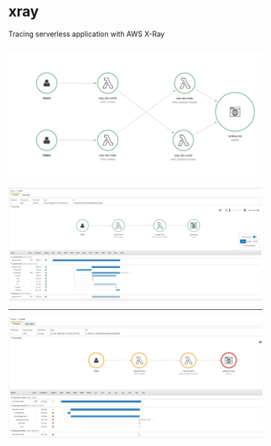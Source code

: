 # xray
Tracing serverless application with AWS X-Ray


![AWS Lambda XRAY](https://github.com/parinay/xray/blob/master/trace-images/xray.JPG?raw=true)
---------------------------------------------------------------------------------------------

![AWS Lambda XRAY - HTTP Request traces (Success scenario)](https://github.com/parinay/xray/blob/master/trace-images/http-req.JPG?raw=true)

---------------------------------------------------------------------------------------------

![AWS Lambda XRAY - HTTP Request traces (Failure Scenario with Custom Segments)](https://github.com/parinay/xray/blob/master/trace-images/failure.JPG?raw=true)


